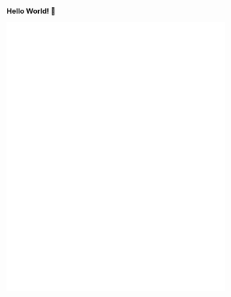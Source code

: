 ### Hello World! 👋

<!-- ![GitHub账户信息统计](https://github-stats.ubrong.com/api?username=Yikoutian1&show_icons=true&theme=tokyonight) -->



<img src="https://github.com/Yikoutian1/Yikoutian1/blob/e5d5b895a9b6d3fca5999b8521f0347e1a1307bf/profile-3d-contrib/my-github-metrics.svg" />



<!-- profile-3d-contrib 3D贡献图-->
<!--
<img src="https://raw.githubusercontent.com/Yikoutian1/Yikoutian1/main/profile-3d-contrib/profile-night-rainbow.svg" />
 -->





